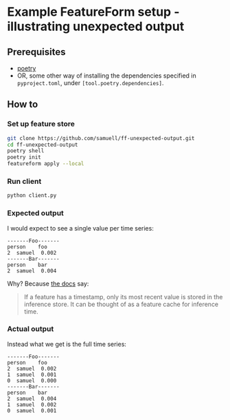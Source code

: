 # Example FeatureForm setup - illustrating unexpected output

## Prerequisites

- [poetry](https://python-poetry.org/)
- OR, some other way of installing the dependencies specified in
  `pyproject.toml`, under `[tool.poetry.dependencies]`.

## How to

### Set up feature store

```bash
git clone https://github.com/samuell/ff-unexpected-output.git
cd ff-unexpected-output
poetry shell
poetry init
featureform apply --local
```

### Run client

```bash
python client.py
```

### Expected output

I would expect to see a single value per time series:

```
-------Foo-------
person    foo
2  samuel  0.002
-------Bar-------
person    bar
2  samuel  0.004
```

Why? Because [the docs](https://docs.featureform.com/getting-started/serving-for-inference-and-training#serving-for-inference) say:

> If a feature has a timestamp, only its most recent value is stored in the
> inference store. It can be thought of as a feature cache for inference time.

### Actual output

Instead what we get is the full time series:

```
-------Foo-------
person    foo
2  samuel  0.002
1  samuel  0.001
0  samuel  0.000
-------Bar-------
person    bar
2  samuel  0.004
1  samuel  0.002
0  samuel  0.001
```
